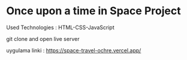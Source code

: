# Once upon a time in Space Project

Used Technologies : HTML-CSS-JavaScript

git clone and open live server

uygulama linki : https://space-travel-ochre.vercel.app/

